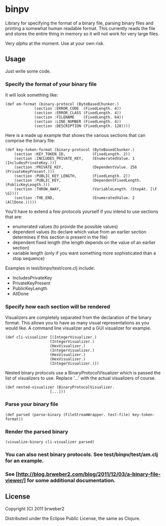 # binpv

Library for specifying the format of a binary file, parsing binary files and printing a somewhat human readable format.  This currently reads the file and stores the entire thing in memory so it will not work for very large files.

Very *alpha* at the moment.  Use at your own risk.

## Usage

Just write some code.

### Specify the format of your binary file

It will look something like:

    (def em-format (binary-protocol (ByteBasedChunker.)
                 (section :ERROR_CODE  (FixedLength. 4))
                 (section :ERROR_CLASS (FixedLength. 4))
                 (section :FILENAME    (FixedLength. 64))
                 (section :LINE_NUMBER (FixedLength. 4))
                 (section :DESCRIPTION (FixedLength. 128))))

Here is a made up example that shows the various sections that can comprise the binary file:

    (def key-token-format (binary-protocol (ByteBasedChunker.)
        (section :KEY_TOKEN_ID,            (FixedLength. 2))
        (section :INCLUDES_PRIVATE_KEY,    (EnumeratedValue. 1 (IncludesPrivateKey.)))
        (section :PRIVATE_KEY,             (DependentValue. 256 (PrivateKeyPresent.)))
        (section :PUBLIC_KEY_LENGTH,       (FixedLength. 2))
        (section :PUBLIC_KEY,              (DependentFixedLength. (PublicKeyLength.)))
        (section :THROW_AWAY,              (VariableLength. (StopAt. [\F \G])))
        (section :THE_END,                 (EnumeratedValue. 2 (AllDone.)))))

You'll have to extend a few protocols yourself if you intend to use sections that are:

* enumerated values (to provide the possible values)
* dependent values (to declare which value from an earlier section determines if this section is present in the file)
* dependent fixed length (the length depends on the value of an earlier section) 
* variable length (only if you want something more sophisticated than a stop sequence)

Examples in test/binpv/test/core.clj include:

* IncludesPrivateKey
* PrivateKeyPresent
* PublicKeyLength
* AllDone

### Specify how each section will be rendered

Visualizers are completely separated from the declaration of the binary format.  This allows you to have as many visual
representations as you would like.  A command line visualizer and a GUI visualizer for example.

    (def cli-visualizer [(IntegerVisualizer.)
                        (IntegerVisualizer.)
                        (HexVisualizer.)
                        (IntegerVisualizer.)
                        (HexVisualizer.)
                        (HexVisualizer.)
                        (IntegerVisualizer.)])

Nested binary protocols use a BinaryProtocolVisualizer which is passed the list of visualizers to use. Replace '...'
with the actual visualizers of course.

    (def nested-visualizer (BinaryProtocolVisualizer.
                        [...]))

### Parse your binary file

    (def parsed (parse-binary (FileStreamWrapper. test-file) key-token-format))

### Render the parsed binary

    (visualize-binary cli-visualizer parsed)

### You can also nest binary protocols.  See test/binpv/test/am.clj for an example.

### See [http://blog.brweber2.com/blog/2011/12/03/a-binary-file-viewer/] for some additional documentation.

## License

Copyright (C) 2011 brweber2 

Distributed under the Eclipse Public License, the same as Clojure.
